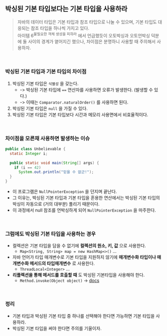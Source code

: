 ## 박싱된 기본 타입보다는 기본 타입을 사용하라
> 자바의 데이터 타입은 기본 타입과 참조 타입으로 나눌 수 있으며, 기본 타입도 대응되는 참조 타입을 하나씩 가지고 있다.<br>
아이템 6<sup>불필요한 객체 생성을 피하라</sup> 에서 언급했듯이 오토박싱과 오토언박싱 덕분에 둘 사이의 경계가 옅어지긴 했으나, 차이점은 분명하니 사용할 때 주의해서 사용하자.
<br>

### 박싱된 기본 타입과 기본 타입의 차이점
1. 박싱된 기본 타입은 `식별성` 을 갖는다.
    * -> 박싱된 기본 타입에 `==` 연산자를 사용하면 오류가 발생한다. (발생할 수 있다.)
    * -> 이때는 `Comparator.naturalOrder()` 를 사용하면 된다.
3. 박싱된 기본 타입은 `null` 을 가질 수 있다.
4. 박싱된 기본 타입은 기본 타입보다 시간과 메모리 사용면에서 비효율적이다.
<br>

### 차이점을 모른채 사용하면 발생하는 이슈
```java
public class Unbelievable {
  static Integer i;
  
  public static void main(String[] args) {
    if (i == 42)
      System.out.println("믿을 수 없군!");
  }
}
```
* 이 프로그램은 `NullPointerException` 을 던지며 끝난다.
* 그 이유는, 박싱된 기본 타입과 기본 타입을 혼용한 연산에서는 박싱된 기본 타입의 박싱이 자동으로 (거의 대부분) 풀리기 때문이다.
* 이 과정에서 null 참조를 언박싱하게 되어 `NullPointerException` 을 마주한다.
<br>

### 그럼에도 박싱된 기본 타입을 사용하는 경우
* 컬렉션은 기본 타입을 담을 수 없기에 **컬렉션의 원소, 키, 값** 으로 사용한다.
  * `Map<String, String> map = new HashMap<>()` ...
* 자바 언어가 타입 매개변수로 기본 타입을 지원하지 않기에 **매개변수화 타입이나 매개변수화 메서드의 타입매개변수** 로 사용한다.
  * `ThreadLocal<Integer>` ...
* **리플렉션을 통해 메서드를 호출할 때** 도 박싱된 기본타입을 사용해야 한다.
   * `Method.invoke(Object object)` -> [docs](https://docs.oracle.com/javase/8/docs/api/java/lang/reflect/Method.html#invoke-java.lang.Object-java.lang.Object...-)
<br>

### 정리
* 기본 타입과 박싱된 기본 타입 중 하나를 선택해야 한다면 가능하면 기본 타입을 사용하라.
* 박싱된 기본 타입을 써야 한다면 주의를 기울이자.
